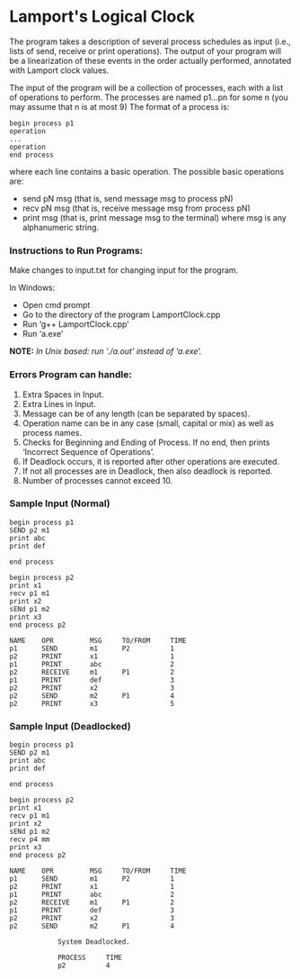 # Lamport's Logical Clock

The program takes a description of several process schedules as input (i.e., lists of send, receive or print operations). The output of your program will be a linearization of these events in the order actually performed, annotated with Lamport clock values.

The input of the program will be a collection of processes, each with a list of operations to perform.
The processes are named p1...pn for some n (you may assume that n is at most 9) The format of
a process is:
```
begin process p1
operation
...
operation
end process 
```
where each line contains a basic operation. The possible basic operations are:
- send pN msg (that is, send message msg to process pN)
- recv pN msg (that is, receive message msg from process pN)
- print msg (that is, print message msg to the terminal)
where msg is any alphanumeric string.

### Instructions to Run Programs:

Make changes to input.txt for changing input for the program.

In Windows:
- Open cmd prompt
- Go to the directory of the program LamportClock.cpp
- Run ‘g++ LamportClock.cpp’
- Run ‘a.exe’

**NOTE:** *In Unix based: run ‘./a.out’ instead of ‘a.exe’.*

### Errors Program can handle:

1. Extra Spaces in Input.
2. Extra Lines in Input.
3. Message can be of any length (can be separated by spaces).
4. Operation name can be in any case (small, capital or mix) as well as process names.
5. Checks for Beginning and Ending of Process. If no end, then prints ‘Incorrect Sequence of Operations’.
6. If Deadlock occurs, it is reported after other operations are executed.
7. If not all processes are in Deadlock, then also deadlock is reported.
8. Number of processes cannot exceed 10.


### Sample Input (Normal)

```
begin process p1
SEND p2 m1
print abc
print def

end process

begin process p2
print x1
recv p1 m1
print x2
sENd p1 m2
print x3
end process p2
```

```
NAME    OPR         MSG     TO/FROM     TIME
p1      SEND        m1      P2          1
p2      PRINT       x1                  1
p1      PRINT       abc                 2
p2      RECEIVE     m1      P1          2
p1      PRINT       def                 3
p2      PRINT       x2                  3
p2      SEND        m2      P1          4
p2      PRINT       x3                  5
```


### Sample Input (Deadlocked)

```
begin process p1
SEND p2 m1
print abc
print def

end process

begin process p2
print x1
recv p1 m1
print x2
sENd p1 m2
recv p4 mm
print x3
end process p2
```

```
NAME    OPR         MSG     TO/FROM     TIME
p1      SEND        m1      P2          1
p2      PRINT       x1                  1
p1      PRINT       abc                 2
p2      RECEIVE     m1      P1          2
p1      PRINT       def                 3
p2      PRINT       x2                  3
p2      SEND        m2      P1          4

            System Deadlocked.
            
            PROCESS     TIME
            p2          4

```